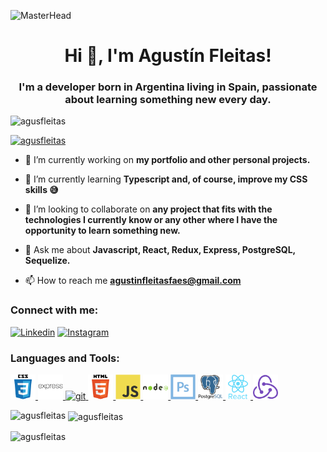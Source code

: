![MasterHead](https://res.cloudinary.com/dlahgnpwp/image/upload/v1700473005/ewo7o8dfmxugwmw1xv0v.png)
<h1 align="center">Hi 👋, I'm Agustín Fleitas!</h1>
<h3 align="center">I'm a developer born in Argentina living in Spain, passionate about learning something new every day.</h3>

<p align="left"> <img src="https://komarev.com/ghpvc/?username=agusfleitas&label=Profile%20views&color=a83df0&style=flat" alt="agusfleitas" /> </p>

<p align="left"> <a href="https://github.com/ryo-ma/github-profile-trophy"><img src="https://github-profile-trophy.vercel.app/?username=agusfleitas" alt="agusfleitas" /></a> </p>

- 🔭 I’m currently working on **my portfolio and other personal projects.**

- 🌱 I’m currently learning **Typescript and, of course, improve my CSS skills 😅**

- 👯 I’m looking to collaborate on **any project that fits with the technologies I currently know or any other where I have the opportunity to learn something new.**

- 💬 Ask me about **Javascript, React, Redux, Express, PostgreSQL, Sequelize.**

- 📫 How to reach me **agustinfleitasfaes@gmail.com**

<h3 align="left">Connect with me:</h3>

[![Linkedin](https://img.shields.io/badge/LinkedIn-0077B5?style=for-the-badge&logo=linkedin&logoColor=white)](https://www.linkedin.com/in/agustin-fleitas-faes/)
[![Instagram](https://img.shields.io/badge/Instagram-0077B5?style=for-the-badge&logo=instagram&logoColor=white)](https://instagram.com/agusvalentine)

<h3 align="left">Languages and Tools:</h3>
<p align="left"> <a href="https://www.w3schools.com/css/" target="_blank" rel="noreferrer"> <img src="https://raw.githubusercontent.com/devicons/devicon/master/icons/css3/css3-original-wordmark.svg" alt="css3" width="40" height="40"/> </a> <a href="https://expressjs.com" target="_blank" rel="noreferrer"> <img src="https://raw.githubusercontent.com/devicons/devicon/master/icons/express/express-original-wordmark.svg" alt="express" width="40" height="40"/> </a> <a href="https://git-scm.com/" target="_blank" rel="noreferrer"> <img src="https://www.vectorlogo.zone/logos/git-scm/git-scm-icon.svg" alt="git" width="40" height="40"/> </a> <a href="https://www.w3.org/html/" target="_blank" rel="noreferrer"> <img src="https://raw.githubusercontent.com/devicons/devicon/master/icons/html5/html5-original-wordmark.svg" alt="html5" width="40" height="40"/> </a> <a href="https://developer.mozilla.org/en-US/docs/Web/JavaScript" target="_blank" rel="noreferrer"> <img src="https://raw.githubusercontent.com/devicons/devicon/master/icons/javascript/javascript-original.svg" alt="javascript" width="40" height="40"/> </a> <a href="https://nodejs.org" target="_blank" rel="noreferrer"> <img src="https://raw.githubusercontent.com/devicons/devicon/master/icons/nodejs/nodejs-original-wordmark.svg" alt="nodejs" width="40" height="40"/> </a> <a href="https://www.photoshop.com/en" target="_blank" rel="noreferrer"> <img src="https://raw.githubusercontent.com/devicons/devicon/master/icons/photoshop/photoshop-line.svg" alt="photoshop" width="40" height="40"/> </a> <a href="https://www.postgresql.org" target="_blank" rel="noreferrer"> <img src="https://raw.githubusercontent.com/devicons/devicon/master/icons/postgresql/postgresql-original-wordmark.svg" alt="postgresql" width="40" height="40"/> </a> <a href="https://reactjs.org/" target="_blank" rel="noreferrer"> <img src="https://raw.githubusercontent.com/devicons/devicon/master/icons/react/react-original-wordmark.svg" alt="react" width="40" height="40"/> </a> <a href="https://redux.js.org" target="_blank" rel="noreferrer"> <img src="https://raw.githubusercontent.com/devicons/devicon/master/icons/redux/redux-original.svg" alt="redux" width="40" height="40"/> </a> </p>

<p><img align="left" src="https://github-readme-stats.vercel.app/api/top-langs?username=agusfleitas&show_icons=true&theme=dark&locale=en&layout=compact" alt="agusfleitas" /></p>

<p>&nbsp;<img align="center" src="https://github-readme-stats.vercel.app/api?username=agusfleitas&show_icons=true&locale=en" alt="agusfleitas" /></p>

<p><img align="center" src="https://github-readme-streak-stats.herokuapp.com/?user=agusfleitas&theme=dark" alt="agusfleitas" /></p>
